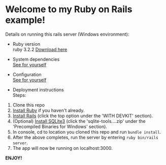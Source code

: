 # Welcome to my Ruby on Rails example!

Details on running this rails server (Windows environment):  

* Ruby version  
ruby 3.2.2
[Download here](https://www.ruby-lang.org/en/downloads/)

* System dependencies  
[See for yourself](https://github.com/DonnellyEarley/RailsExample/blob/master/Gemfile)

* Configuration  
[See for yourself](https://github.com/DonnellyEarley/RailsExample/blob/master/config/application.rb)

* Deployment instructions  
Steps:
1. Clone this repo
2. [Install Ruby](https://www.ruby-lang.org/en/downloads/) if you haven't already.
3. [Install Rails](https://rubyinstaller.org/downloads/) (click the top option under the 'WITH DEVKIT' section).
4. (Optional) [Install SQLite3](https://www.sqlite.org/download.html) (click the 'sqlite-tools....zip' under the 'Precompiled Binaries for Windows' section).
5. In console, cd to location you cloned this repo and run ``bundle install``.
6. After the above completes, run the server by entering ``ruby bin/rails server``.
7. The app will now be running on localhost:3000.

**ENJOY!**
